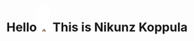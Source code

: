 <h1 align="center">Hello<img
src="//github.com/Nikunz/Nikunz/blob/main/hello-wave.gif" width="30px"
height="60px"> This is Nikunz Koppula</h1>

